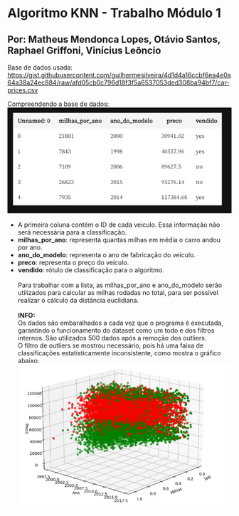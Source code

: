 # Algoritmo KNN  - Trabalho Módulo 1

## Por: Matheus Mendonca Lopes, Otávio Santos, Raphael Griffoni, Vinícius Leôncio

Base de dados usada: <https://gist.githubusercontent.com/guilhermesilveira/4d1d4a16ccbf6ea4e0a64a38a24ec884/raw/afd05cb0c796d18f3f5a6537053ded308ba94bf7/car-prices.csv>

Compreendendo a base de dados: <br>![Tabela](src/tabela.jpg "Tabela")<br>

- A primeira coluna contém o ID de cada veículo. Essa informação não será necessária para a classificação.
- **milhas_por_ano**: representa quantas milhas em média o carro andou por ano.
- **ano_do_modelo**: representa o ano de fabricação do veículo.
- **preco**: representa o preço do veículo.
- **vendido**: rótulo de classificação para o algoritmo.
<br><br>
Para trabalhar com a lista, as milhas_por_ano e ano_do_modelo serão utilizados para calcular as milhas rodadas no total, para ser possível realizar o cálculo da distância euclidiana.
<br><br>
**INFO:**<br>
Os dados são embaralhados a cada vez que o programa é executada, garantindo o funcionamento do dataset como um todo e dos filtros internos. São utilizados 500 dados após a remoção dos outliers.<br>
O filtro de outliers se mostrou necessário, pois há uma faixa de classificações estatisticamente inconsistente, como mostra o gráfico abaixo:<br>![Grafico](src/graph.jpg "Grafico")
